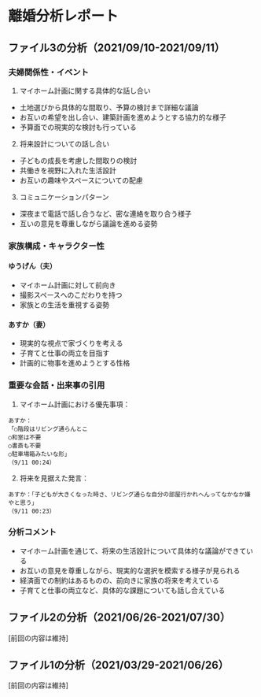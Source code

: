 # 離婚分析レポート

## ファイル3の分析（2021/09/10-2021/09/11）

### 夫婦関係性・イベント
1. マイホーム計画に関する具体的な話し合い
- 土地選びから具体的な間取り、予算の検討まで詳細な議論
- お互いの希望を出し合い、建築計画を進めようとする協力的な様子
- 予算面での現実的な検討も行っている

2. 将来設計についての話し合い
- 子どもの成長を考慮した間取りの検討
- 共働きを視野に入れた生活設計
- お互いの趣味やスペースについての配慮

3. コミュニケーションパターン
- 深夜まで電話で話し合うなど、密な連絡を取り合う様子
- 互いの意見を尊重しながら議論を進める姿勢

### 家族構成・キャラクター性

#### ゆうげん（夫）
- マイホーム計画に対して前向き
- 撮影スペースへのこだわりを持つ
- 家族との生活を重視する姿勢

#### あすか（妻）
- 現実的な視点で家づくりを考える
- 子育てと仕事の両立を目指す
- 計画的に物事を進めようとする性格

### 重要な会話・出来事の引用

1. マイホーム計画における優先事項：
```
あすか：
「○階段はリビング通らんとこ
○和室は不要
○書斎も不要
○駐車場箱みたいな形」
（9/11 00:24）
```

2. 将来を見据えた発言：
```
あすか：「子どもが大きくなった時さ、リビング通らな自分の部屋行かれへんってなかなか嫌やと思う」
（9/11 00:23）
```

### 分析コメント
- マイホーム計画を通じて、将来の生活設計について具体的な議論ができている
- お互いの意見を尊重しながら、現実的な選択を模索する様子が見られる
- 経済面での制約はあるものの、前向きに家族の将来を考えている
- 子育てと仕事の両立など、具体的な課題についても話し合えている

## ファイル2の分析（2021/06/26-2021/07/30）

[前回の内容は維持]

## ファイル1の分析（2021/03/29-2021/06/26）

[前回の内容は維持]